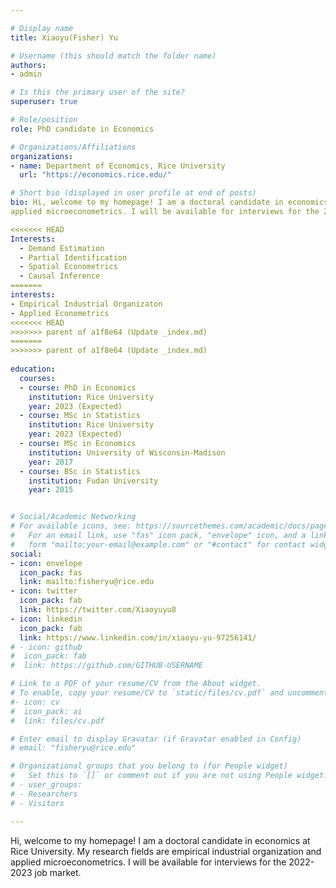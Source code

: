 ```yaml
---

# Display name
title: Xiaoyu(Fisher) Yu

# Username (this should match the folder name)
authors:
- admin

# Is this the primary user of the site?
superuser: true

# Role/position
role: PhD candidate in Economics

# Organizations/Affiliations
organizations:
- name: Department of Economics, Rice University
  url: "https://economics.rice.edu/"

# Short bio (displayed in user profile at end of posts)
bio: Hi, welcome to my homepage! I am a doctoral candidate in economics at Rice University. My research fields are empirical industrial organization and 
applied microeconometrics. I will be available for interviews for the 2022-2023 job market. 

<<<<<<< HEAD
Interests:
  - Demand Estimation 
  - Partial Identification
  - Spatial Econometrics
  - Causal Inference
=======
interests:
- Empirical Industrial Organizaton 
- Applied Econometrics
<<<<<<< HEAD
>>>>>>> parent of a1f8e64 (Update _index.md)
=======
>>>>>>> parent of a1f8e64 (Update _index.md)
 
education:
  courses:
  - course: PhD in Economics
    institution: Rice University
    year: 2023 (Expected)
  - course: MSc in Statistics
    institution: Rice University
    year: 2023 (Expected)
  - course: MSc in Economics
    institution: University of Wisconsin-Madison
    year: 2017  
  - course: BSc in Statistics
    institution: Fudan University
    year: 2015


# Social/Academic Networking
# For available icons, see: https://sourcethemes.com/academic/docs/page-builder/#icons
#   For an email link, use "fas" icon pack, "envelope" icon, and a link in the
#   form "mailto:your-email@example.com" or "#contact" for contact widget.
social:
- icon: envelope
  icon_pack: fas
  link: mailto:fisheryu@rice.edu
- icon: twitter
  icon_pack: fab
  link: https://twitter.com/Xiaoyuyu8
- icon: linkedin
  icon_pack: fab 
  link: https://www.linkedin.com/in/xiaoyu-yu-97256141/
# - icon: github
#  icon_pack: fab
#  link: https://github.com/GITHUB-USERNAME

# Link to a PDF of your resume/CV from the About widget.
# To enable, copy your resume/CV to `static/files/cv.pdf` and uncomment the lines below.
#- icon: cv
#  icon_pack: ai
#  link: files/cv.pdf

# Enter email to display Gravatar (if Gravatar enabled in Config)
# email: "fisheryu@rice.edu"

# Organizational groups that you belong to (for People widget)
#   Set this to `[]` or comment out if you are not using People widget.
# - user_groups:
# - Researchers
# - Visitors

---
```


Hi, welcome to my homepage! I am a doctoral candidate in economics at Rice University. My research fields are empirical industrial organization and 
applied microeconometrics. I will be available for interviews for the 2022-2023 job market. 

